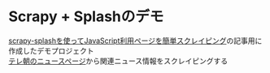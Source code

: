 # Scrapy + Splashのデモ

[scrapy-splashを使ってJavaScript利用ページを簡単スクレイピング](http://amacbee.hatenablog.com/entry/2016/12/01/210436)の記事用に作成したデモプロジェクト  
[テレ朝のニュースページ](http://news.tv-asahi.co.jp/news_society/articles/000089004.html)から関連ニュース情報をスクレイピングする
